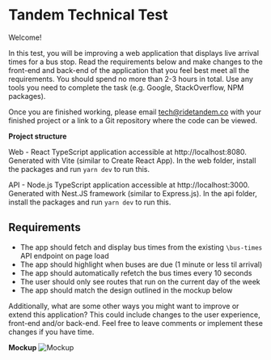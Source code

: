 # Tandem Technical Test

Welcome!

In this test, you will be improving a web application that displays live arrival times for a bus stop. Read the requirements below and make changes to the front-end and back-end of the application that you feel best meet all the requirements. You should spend no more than 2-3 hours in total. Use any tools you need to complete the task (e.g. Google, StackOverflow, NPM packages).

Once you are finished working, please email tech@ridetandem.co with your finished project or a link to a Git repository where the code can be viewed.

**Project structure**

Web - React TypeScript application accessible at http://localhost:8080. Generated with Vite (similar to Create React App). In the web folder, install the packages and run `yarn dev`  to run this.

API - Node.js TypeScript application accessible at http://localhost:3000. Generated with Nest.JS framework (similar to Express.js). In the api folder, install the packages and run `yarn dev` to run this.

## Requirements

- The app should fetch and display bus times from the existing `\bus-times` API endpoint on page load
- The app should highlight when buses are due (1 minute or less til arrival)
- The app should automatically refetch the bus times every 10 seconds
- The user should only see routes that run on the current day of the week
- The app should match the design outlined in the mockup below

Additionally, what are some other ways you might want to improve or extend this application? This could include changes to the user experience, front-end and/or back-end. Feel free to leave comments or implement these changes if you have time.

**Mockup**
![Mockup](./mockup.png "Mockup")
